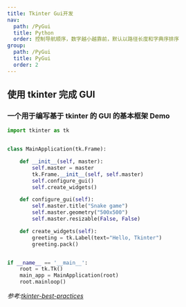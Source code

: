 ```yaml
---
title: Tkinter Gui开发
nav:
  path: /PyGui
  title: Python
  order: 控制导航顺序，数字越小越靠前，默认以路径长度和字典序排序
group:
  path: /PyGui
  title: PyGui
  order: 2
---
```


## 使用 tkinter 完成 GUI

### 一个用于编写基于 tkinter 的 GUI 的基本框架 <Badge>Demo</Badge>

```python
import tkinter as tk


class MainApplication(tk.Frame):

    def __init__(self, master):
        self.master = master
        tk.Frame.__init__(self, self.master)
        self.configure_gui()
        self.create_widgets()

    def configure_gui(self):
        self.master.title("Snake game")
        self.master.geometry("500x500")
        self.master.resizable(False, False)

    def create_widgets(self):
        greeting = tk.Label(text="Hello, Tkinter")
        greeting.pack()


if __name__ == '__main__':
    root = tk.Tk()
    main_app = MainApplication(root)
    root.mainloop()

```

_参考:[tkinter-best-practices](https://www.begueradj.com/tkinter-best-practices/)_
